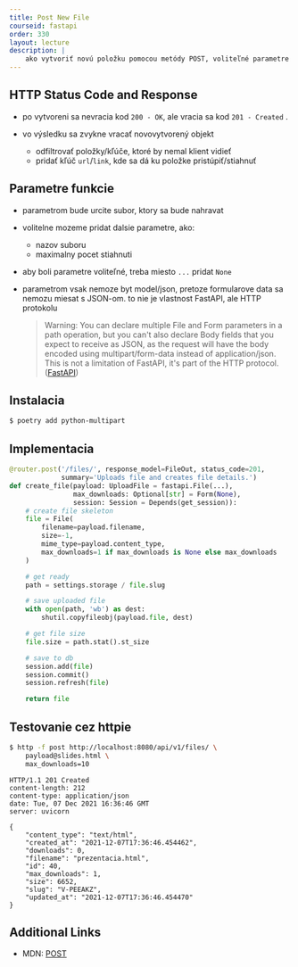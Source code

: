 ```yaml
---
title: Post New File
courseid: fastapi
order: 330
layout: lecture
description: |
    ako vytvoriť novú položku pomocou metódy POST, voliteľné parametre
---
```


## HTTP Status Code and Response

* po vytvoreni sa nevracia kod `200 - OK`, ale vracia sa kod `201 - Created` .

* vo výsledku sa zvykne vracať novovytvorený objekt

    * odfiltrovať položky/kľúče, ktoré by nemal klient vidieť
    * pridať kľúč `url`/`link`, kde sa dá ku položke pristúpiť/stiahnuť


## Parametre funkcie

* parametrom bude urcite subor, ktory sa bude nahravat

* volitelne mozeme pridat dalsie parametre, ako:

	* nazov suboru
	* maximalny pocet stiahnuti

* aby boli parametre voliteľné, treba miesto `...` pridat `None`

* parametrom vsak nemoze byt model/json, pretoze formularove data sa nemozu miesat s JSON-om. to nie je vlastnost FastAPI, ale HTTP protokolu

	> Warning: You can declare multiple File and Form parameters in a path operation, but you can't also declare Body fields that you expect to receive as JSON, as the request will have the body encoded using multipart/form-data instead of application/json. This is not a limitation of FastAPI, it's part of the HTTP protocol. ([FastAPI](https://fastapi.tiangolo.com/tutorial/request-files/#what-is-form-data))



## Instalacia

```bash
$ poetry add python-multipart
```


## Implementacia

```python
@router.post('/files/', response_model=FileOut, status_code=201,
             summary='Uploads file and creates file details.')
def create_file(payload: UploadFile = fastapi.File(...),
                max_downloads: Optional[str] = Form(None),
                session: Session = Depends(get_session)):
    # create file skeleton
    file = File(
        filename=payload.filename,
        size=-1,
        mime_type=payload.content_type,
        max_downloads=1 if max_downloads is None else max_downloads
    )

    # get ready
    path = settings.storage / file.slug

    # save uploaded file
    with open(path, 'wb') as dest:
        shutil.copyfileobj(payload.file, dest)

    # get file size
    file.size = path.stat().st_size

    # save to db
    session.add(file)
    session.commit()
    session.refresh(file)

    return file
```


## Testovanie cez httpie

```bash
$ http -f post http://localhost:8080/api/v1/files/ \
    payload@slides.html \
    max_downloads=10
```

```http
HTTP/1.1 201 Created
content-length: 212
content-type: application/json
date: Tue, 07 Dec 2021 16:36:46 GMT
server: uvicorn

{
    "content_type": "text/html",
    "created_at": "2021-12-07T17:36:46.454462",
    "downloads": 0,
    "filename": "prezentacia.html",
    "id": 40,
    "max_downloads": 1,
    "size": 6652,
    "slug": "V-PEEAKZ",
    "updated_at": "2021-12-07T17:36:46.454470"
}
```


## Additional Links

* MDN: [POST](https://developer.mozilla.org/en-US/docs/Web/HTTP/Methods/POST)
